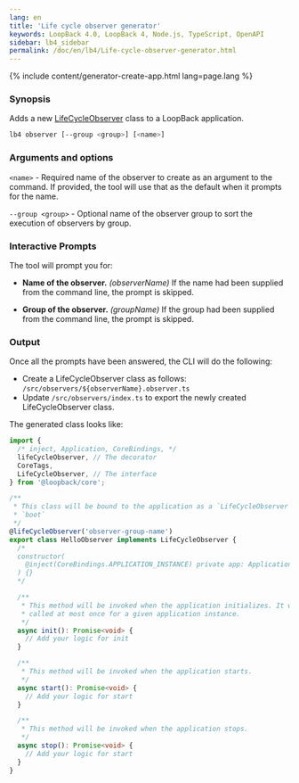```yaml
---
lang: en
title: 'Life cycle observer generator'
keywords: LoopBack 4.0, LoopBack 4, Node.js, TypeScript, OpenAPI
sidebar: lb4_sidebar
permalink: /doc/en/lb4/Life-cycle-observer-generator.html
---
```


{% include content/generator-create-app.html lang=page.lang %}

### Synopsis

Adds a new [LifeCycleObserver](Life-cycle.md) class to a LoopBack application.

```sh
lb4 observer [--group <group>] [<name>]
```

### Arguments and options

`<name>` - Required name of the observer to create as an argument to the
command. If provided, the tool will use that as the default when it prompts for
the name.

`--group <group>` - Optional name of the observer group to sort the execution of
observers by group.

### Interactive Prompts

The tool will prompt you for:

- **Name of the observer.** _(observerName)_ If the name had been supplied from
  the command line, the prompt is skipped.

- **Group of the observer.** _(groupName)_ If the group had been supplied from
  the command line, the prompt is skipped.

### Output

Once all the prompts have been answered, the CLI will do the following:

- Create a LifeCycleObserver class as follows:
  `/src/observers/${observerName}.observer.ts`
- Update `/src/observers/index.ts` to export the newly created LifeCycleObserver
  class.

The generated class looks like:

```ts
import {
  /* inject, Application, CoreBindings, */
  lifeCycleObserver, // The decorator
  CoreTags,
  LifeCycleObserver, // The interface
} from '@loopback/core';

/**
 * This class will be bound to the application as a `LifeCycleObserver` during
 * `boot`
 */
@lifeCycleObserver('observer-group-name')
export class HelloObserver implements LifeCycleObserver {
  /*
  constructor(
    @inject(CoreBindings.APPLICATION_INSTANCE) private app: Application,
  ) {}
  */

  /**
   * This method will be invoked when the application initializes. It will be
   * called at most once for a given application instance.
   */
  async init(): Promise<void> {
    // Add your logic for init
  }

  /**
   * This method will be invoked when the application starts.
   */
  async start(): Promise<void> {
    // Add your logic for start
  }

  /**
   * This method will be invoked when the application stops.
   */
  async stop(): Promise<void> {
    // Add your logic for start
  }
}
```
